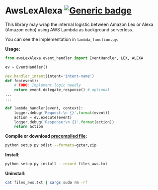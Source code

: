 # AwsLexAlexa  [![Generic badge](https://img.shields.io/badge/Python-3.4,%203.5,%203.6-green.svg)](https://shields.io/)

This library may wrap the internal logistic between Amazon Lex or Alexa (Amazon echo) using AWS Lambda as background serverless.

You can see the implementation in `lambda_function.py`.

**Usage:**
```python
from awsLexAlexa.event_handler import EventHandler, LEX, ALEXA

ev = EventHandler()

@ev.handler_intent(intent='intent-name')
def foo(event):
    # TODO: Implement logic needly
    return event.delegate_response() # optional
...
...

def lambda_handler(event, context):
    logger.debug('Request:\n {}'.format(event))
    action = ev.execute(event)
    logger.debug('Response:\n {}'.format(action))
    return action
```

**Compile or download [precompiled file](dist):** 
```bash
python setup.py sdist --formats=gztar,zip
```
**Install**: 
```bash
python setup.py install --record files_aws.txt
```
**Uninstall**: 
```bash
cat files_aws.txt | xargs sudo rm -rf
```

